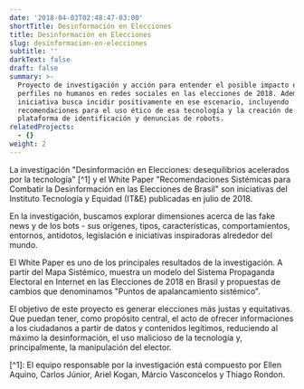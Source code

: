 ```yaml
---
date: '2018-04-03T02:48:47-03:00'
shortTitle: Desinformación en Elecciones
title: Desinformación en Elecciones
slug: desinformacion-en-elecciones
subtitle: ''
darkText: false
draft: false
summary: >-
  Proyecto de investigación y acción para entender el posible impacto de los
  perfiles no humanos en redes sociales en las elecciones de 2018. Además, la
  iniciativa busca incidir positivamente en ese escenario, incluyendo
  recomendaciones para el uso ético de esa tecnología y la creación de una
  plataforma de identificación y denuncias de robots.
relatedProjects:
  - {}
weight: 2
---
```

La investigación "Desinformación en Elecciones: desequilibrios acelerados por la tecnología" \[^1] y el White Paper "Recomendaciones Sistémicas para Combatir la Desinformación en las Elecciones de Brasil" son iniciativas del Instituto Tecnología y Equidad (IT&E) publicadas en julio de 2018.

En la investigación, buscamos explorar dimensiones acerca de las fake news y de los bots - sus orígenes, tipos, características, comportamientos, entornos, antídotos, legislación e iniciativas inspiradoras alrededor del mundo.

El White Paper es uno de los principales resultados de la investigación. A partir del Mapa Sistémico, muestra un modelo del Sistema Propaganda Electoral en Internet en las Elecciones de 2018 en Brasil y propuestas de cambios que denominamos "Puntos de apalancamiento sistémico".

El objetivo de este proyecto es generar elecciones más justas y equitativas. Que puedan tener, como propósito central, el acto de ofrecer informaciones a los ciudadanos a partir de datos y contenidos legítimos, reduciendo al máximo la desinformación, el uso malicioso de la tecnología y, principalmente, la manipulación del elector.

\[^1]: El equipo responsable por la investigación está compuesto por Ellen Aquino, Carlos Júnior, Ariel Kogan, Márcio Vasconcelos y Thiago Rondon.

